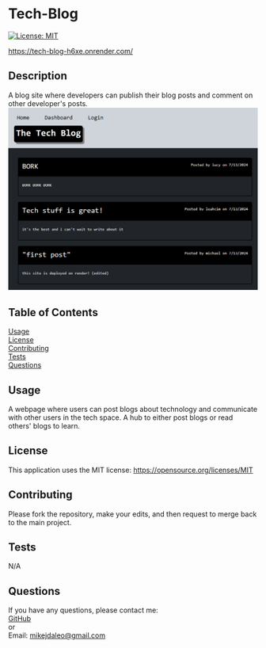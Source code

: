 # Tech-Blog
  [![License: MIT](https://img.shields.io/badge/License-MIT-yellow.svg)](https://opensource.org/licenses/MIT) 
  
  https://tech-blog-h6xe.onrender.com/
  ## Description
  A blog site where developers can publish their blog posts and comment on other developer's posts.
  ![Screenshot](./public/assets/tech-blog-h6xe.onrender.com.png)

  ## Table of Contents
  [Usage](#usage)  
  [License](#license)  
  [Contributing](#contributing)  
  [Tests](#tests)  
  [Questions](#questions) 
  
  
  ## <a id="usage"></a>Usage
  A webpage where users can post blogs about technology and communicate with other users in the tech space. A hub to either post blogs or read others' blogs to learn.
  
  ## <a id="license"></a>License

This application uses the MIT license: https://opensource.org/licenses/MIT
  ## <a id="contributing"></a>Contributing
  Please fork the repository, make your edits, and then request to merge back to the main project.
  ## <a id="tests"></a>Tests
  N/A
  ## <a id="questions"></a>Questions
  If you have any questions, please contact me:  
  <a href="https://github.com/mikedaleo">GitHub</a>  
  or  
  Email: mikejdaleo@gmail.com
